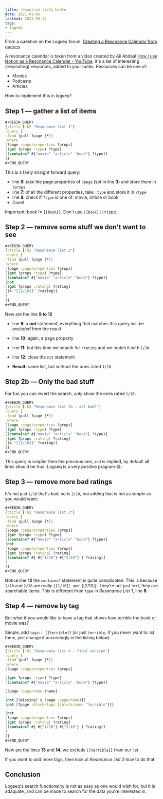 ```yaml
---
title: resonance lists howto
date: 2021-09-06
lastmod: 2021-09-12
tags:
- logseq
---
```


From a question on the Logseq forum: [Creating a Resonance Calendar from queries](https://discuss.logseq.com/t/advanced-queries-creating-a-resonance-calendar-from-queries/2351)

A resonance calendar is taken from a video created by Ali Abdaal [How I use Notion as a Resonance Calendar - YouTube](https://www.youtube.com/watch?v=lKYBB-Uw1IM). It's a list of interesting (resonating) resources, added to your notes. Resources can be one of:


* Movies
* Podcasts
* Articles

How to implement this in logseq?

## Step 1 — gather a list of items
```clojure {linenos=table,hl_lines=["6-8"],linenostart=1}
#+BEGIN_QUERY
{:title [:h2 "Resonance list 1"]
:query [
:find (pull ?page [*])
:where
[?page :page/properties ?props]
[(get ?props :type) ?type]
[(contains? #{"movie" "article" "book"} ?type)]
]}
#+END_QUERY
```

This is a fairly straight forward query:


* line **6**: take the page properties of `?page` (set in line **3**) and store them in `?props`
* line **7**: of all the different properties, take `:type` and store it in `?type`
* line **8**: check if `?type` is one of: movie, article or book
* Done!

Important: book != `[[book]]`. Don't use `[[book]]` in type.

## Step 2 — remove some stuff we don\'t want to see

```clojure {linenos=table,hl_lines=["9-12"],linenostart=1}
#+BEGIN_QUERY
{:title [:h2 "Resonance list 2"]
:query [
:find (pull ?page [*])
:where
[?page :page/properties ?props]
[(get ?props :type) ?type]
[(contains? #{"movie" "article" "book"} ?type)]
(not
[(get ?props :rating) ?rating]
[(= "[[1/10]]" ?rating)]
)
]}
#+END_QUERY
```

New are the line **9 to 12**


  + line **9**: a **not** statement, everything that matches this query will be *excluded* from the result


  + line **10**: again, a page property


  + line **11**: but this time we search for `:rating` and we match it with `1/10`


  + line **12**: close the `not` statement


  + **Result:** same list, but without the ones rated `1/10`

## Step 2b — Only the bad stuff

For fun you can invert the search, *only* show the ones rated `1/10`:
```clojure  {linenos=table,hl_lines=[10],linenostart=1}
#+BEGIN_QUERY
{:title [:h2 "Resonance list 2b — all bad!"]
:query [
:find (pull ?page [*])
:where
[?page :page/properties ?props]
[(get ?props :type) ?type]
[(contains? #{"movie" "article" "book"} ?type)]
[(get ?props :rating) ?rating]
[(= "[[1/10]]" ?rating)]
]}
#+END_QUERY
```

This query is simpler then the previous one, `and` is implied, by default all lines should be *true*. Logseq is a very positive program 😄.

## Step 3 — remove more bad ratings

It's not just `1/10` that's bad, so is `2/10`, but adding that is not as simple as you would want:
```clojure {linenos=table,hl_lines=[12],linenostart=1}
#+BEGIN_QUERY
{:title [:h2 "Resonance list 3"]
:query [
:find (pull ?page [*])
:where
[?page :page/properties ?props]
[(get ?props :type) ?type]
[(contains? #{"movie" "article" "book"} ?type)]
(not
[?page :page/properties ?props]
[(get ?props :rating) ?rating]
[(contains? #{ #{"1/10"} #{"2/10"} } ?rating)]
)
]}
#+END_QUERY
```

Notice line **12** the `contains?` statement is quite complicated. This is because `1/10` and `2/10` are really `[[1/10]] and `[[2/10]]. They're not just text, they are searchable items. This is different from `type` in *Resonance List 1*, line **8**.

## Step 4 — remove by tag

But what if you would like to have a tag that shows how terrible the book or movie was?

Simple, add `tags:: [[terrible]]` (or just `terrible`, if you never want to list them, just change it accordingly in the listing below)
```clojure {linenos=table,hl_lines=["13-14"],linenostart=1}
#+BEGIN_QUERY
{:title [:h2 "Resonance list 4 - final version"]
:query [
:find (pull ?page [*])
:where
[?page :page/properties ?props]

[(get ?props :type) ?type]
[(contains? #{"movie" "article" "book"} ?type)]

[?page :page/name ?name]

(not [(missing? $ ?page :page/name)])
(not [?page :block/tags [:block/name "terrible"]])

(not
[?page :page/properties ?props]
[(get ?props :rating) ?rating]
[(contains? #{ #{"1/10"} #{"2/10"} } ?rating)]
)
]}
#+END_QUERY
```

New are the lines **13** and **14**, we exclude `[[terrible]]` from our list.

If you want to add more tags, then look at *Resonance List 3* how to do that.

## Conclusion

Logseq's search functionality is not as easy as one would wish for, but it is adaquate, and can be made to search for the data you're interested in.
